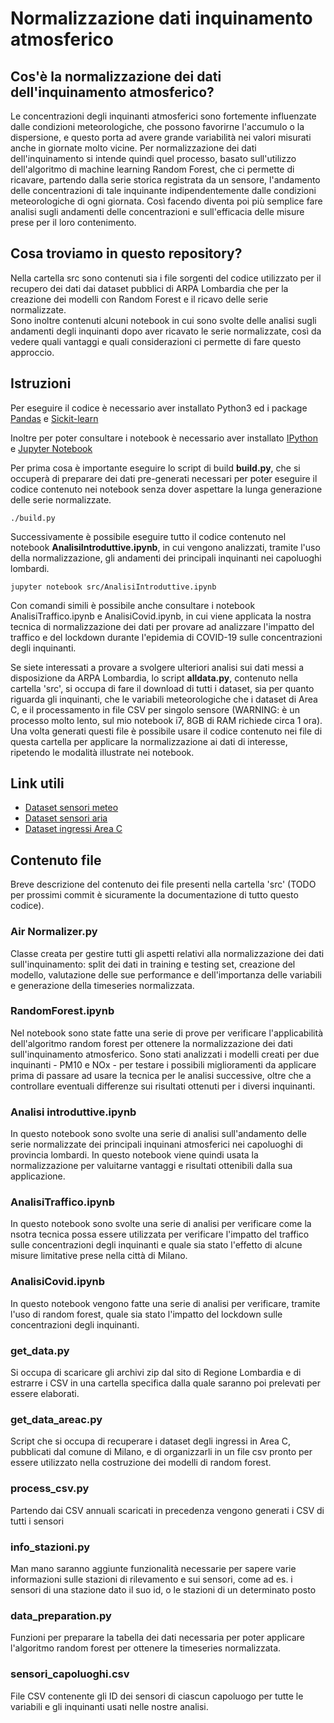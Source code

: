 # Normalizzazione dati inquinamento atmosferico 

## Cos'è la normalizzazione dei dati dell'inquinamento atmosferico? 
Le concentrazioni degli inquinanti atmosferici sono fortemente influenzate dalle condizioni meteorologiche, che possono favorirne l'accumulo o la dispersione, e questo porta ad avere grande variabilità nei valori misurati anche in giornate molto vicine. Per normalizzazione dei dati dell'inquinamento si intende quindi quel processo, basato sull'utilizzo dell'algoritmo di machine learning Random Forest, che ci permette di ricavare, partendo dalla serie storica registrata da un sensore, l'andamento delle concentrazioni di tale inquinante indipendentemente dalle condizioni meteorologiche di ogni giornata. Così facendo diventa poi più semplice fare analisi sugli andamenti delle concentrazioni e sull'efficacia delle misure prese per il loro contenimento.

## Cosa troviamo in questo repository? 
Nella cartella src sono contenuti sia i file sorgenti del codice utilizzato per il recupero dei dati dai dataset pubblici di ARPA Lombardia che per la creazione dei modelli con Random Forest e il ricavo delle serie normalizzate.  
Sono inoltre contenuti alcuni notebook in cui sono svolte delle analisi sugli andamenti degli inquinanti dopo aver ricavato le serie normalizzate, così da vedere quali vantaggi e quali considerazioni ci permette di fare questo approccio.  

## Istruzioni 
Per eseguire il codice è necessario aver installato Python3 ed i package [Pandas](https://pandas.pydata.org/pandas-docs/stable/index.html) e [Sickit-learn](https://scikit-learn.org/stable/index.html)

Inoltre per poter consultare i notebook è necessario aver installato [IPython](https://ipython.org) e [Jupyter Notebook](https://jupyter.org)

Per prima cosa è importante eseguire lo script di build **build.py**, che si occuperà di preparare dei dati pre-generati necessari per poter eseguire il codice contenuto nei notebook senza dover aspettare la lunga generazione delle serie normalizzate. 

	./build.py

Successivamente è possibile eseguire tutto il codice contenuto nel notebook **AnalisiIntroduttive.ipynb**, in cui vengono analizzati, tramite l'uso della normalizzazione, gli andamenti dei principali inquinanti nei capoluoghi lombardi.

	jupyter notebook src/AnalisiIntroduttive.ipynb

Con comandi simili è possibile anche consultare i notebook AnalisiTraffico.ipynb e AnalisiCovid.ipynb, in cui viene applicata la nostra tecnica di normalizzazione dei dati per provare ad analizzare l'impatto del traffico e del lockdown durante l'epidemia di COVID-19 sulle concentrazioni degli inquinanti.

Se siete interessati a provare a svolgere ulteriori analisi sui dati messi a disposizione da ARPA Lombardia, lo script **alldata.py**, contenuto nella cartella 'src', si occupa di fare il download di tutti i dataset, sia per quanto riguarda gli inquinanti, che le variabili meteorologiche che i dataset di Area C, e il processamento in file CSV per singolo sensore (WARNING: è un processo molto lento, sul mio notebook i7, 8GB di RAM richiede circa 1 ora). Una volta generati questi file è possibile usare il codice contenuto nei file di questa cartella per applicare la normalizzazione ai dati di interesse, ripetendo le modalità illustrate nei notebook.

## Link utili
- [Dataset sensori meteo](https://www.dati.lombardia.it/browse?q=sensori%20meteo&sortBy=relevance)
- [Dataset sensori aria](https://www.dati.lombardia.it/browse?q=sensori%20aria&sortBy=relevance)
- [Dataset ingressi Area C](https://dati.comune.milano.it/organization/comunedimilano?q=area+c&sort=score+desc%2C+metadata_modified+desc)

## Contenuto file 
Breve descrizione del contenuto dei file presenti nella cartella 'src' (TODO per prossimi commit è sicuramente la documentazione di tutto questo codice).

### Air Normalizer.py
Classe creata per gestire tutti gli aspetti relativi alla normalizzazione dei dati sull'inquinamento: split dei dati in training e testing set, creazione del modello, valutazione delle sue performance e dell'importanza delle variabili e generazione della timeseries normalizzata.

### RandomForest.ipynb
Nel notebook sono state fatte una serie di prove per verificare l'applicabilità dell'algoritmo random forest per ottenere la normalizzazione dei dati sull'inquinamento atmosferico. Sono stati analizzati i modelli creati per due inquinanti - PM10 e NOx - per testare i possibili miglioramenti da applicare prima di passare ad usare la tecnica per le analisi successive, oltre che a controllare eventuali differenze sui risultati ottenuti per i diversi inquinanti. 

### Analisi introduttive.ipynb
In questo notebook sono svolte una serie di analisi sull'andamento delle serie normalizzate dei principali inquinani atmosferici nei capoluoghi di provincia lombardi. In questo notebook viene quindi usata la normalizzazione per valuitarne vantaggi e risultati ottenibili dalla sua applicazione.

### AnalisiTraffico.ipynb
In questo notebook sono svolte una serie di analisi per verificare come la nsotra tecnica possa essere utilizzata per verificare l'impatto del traffico sulle concentrazioni degli inquinanti e quale sia stato l'effetto di alcune misure limitative prese nella città di Milano.

### AnalisiCovid.ipynb
In questo notebook vengono fatte una serie di analisi per verificare, tramite l'uso di random forest, quale sia stato l'impatto del lockdown sulle concentrazioni degli inquinanti.

### get_data.py
Si occupa di scaricare gli archivi zip dal sito di Regione Lombardia e di estrarre i CSV in una cartella specifica dalla quale saranno poi prelevati per essere elaborati.

### get_data_areac.py
Script che si occupa di recuperare i dataset degli ingressi in Area C, pubblicati dal comune di Milano, e di organizzarli in un file csv pronto per essere utilizzato nella costruzione dei modelli di random forest.

### process_csv.py
Partendo dai CSV annuali scaricati in precedenza vengono generati i CSV di tutti i sensori

### info_stazioni.py
Man mano saranno aggiunte funzionalità necessarie per sapere varie informazioni sulle stazioni di rilevamento e sui sensori, come ad es. i sensori di una stazione dato il suo id, o le stazioni di un determinato posto

### data_preparation.py
Funzioni per preparare la tabella dei dati necessaria per poter applicare l'algoritmo random forest per ottenere la timeseries normalizzata.

### sensori_capoluoghi.csv
File CSV contenente gli ID dei sensori di ciascun capoluogo per tutte le variabili e gli inquinanti usati nelle nostre analisi.
